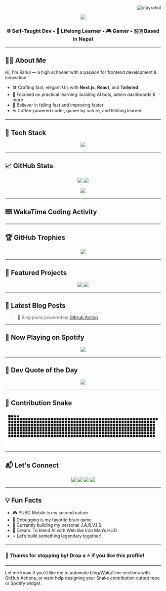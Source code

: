 <!-- Profile View Counter -->
<p align="right">
  <img src="https://komarev.com/ghpvc/?username=stayrahul&label=👁‍🗨+Views&color=blueviolet&style=for-the-badge" alt="stayrahul" />
</p>

<!-- Header: Typing Animation -->
<p align="center">
  <img src="https://readme-typing-svg.demolab.com?font=Fira+Code&weight=500&size=24&pause=1000&color=F59E0B&center=true&vCenter=true&width=435&lines=Hey!+I'm+Rahul+Kushwaha+%F0%9F%91%8B;Frontend+Ninja+%F0%9F%9A%80;AI+Explorer+%F0%9F%A7%90;Gamer+%F0%9F%8E%AE;Open+Sourcerer+%F0%9F%94%A5" />
</p>

<h3 align="center">🌐 Self-Taught Dev • 🧠 Lifelong Learner • 🎮 Gamer • 🇳🇵 Based in Nepal</h3>

---

## 🧑‍💻 About Me

Hi, I'm Rahul — a high schooler with a passion for frontend development & innovation.

- 🛠️ Crafting fast, elegant UIs with **Next.js**, **React**, and **Tailwind**
- 🎯 Focused on practical learning: building AI bots, admin dashboards & more
- 🚀 Believer in failing fast and improving faster
- ☕ Coffee-powered coder, gamer by nature, and lifelong learner

---

## 🚀 Tech Stack

<p align="center">
  <img src="https://skillicons.dev/icons?i=nextjs,react,ts,js,tailwind,html,css,figma,nodejs,vercel,git,github,prisma,mongodb" />
</p>

---

## 📈 GitHub Stats

<p align="center">
  <img src="https://github-readme-stats.vercel.app/api?username=stayrahul&show_icons=true&theme=tokyonight&hide_border=true" width="48%" />
  <img src="https://streak-stats.demolab.com/?user=stayrahul&theme=tokyonight&hide_border=true" width="48%" />
</p>
<p align="center">
  <img src="https://github-readme-stats.vercel.app/api/top-langs/?username=stayrahul&layout=compact&theme=tokyonight&hide_border=true" width="48%" />
</p>

---

## ⌨️ WakaTime Coding Activity

<!--START_SECTION:waka-->
<!--END_SECTION:waka-->

---

## 🏆 GitHub Trophies

<p align="center">
  <img src="https://github-profile-trophy.vercel.app/?username=stayrahul&theme=radical&margin-w=10&margin-h=15" />
</p>

---

## 📌 Featured Projects

<p align="center">
  <img src="https://github-readme-stats.vercel.app/api/pin/?username=stayrahul&repo=portfolio&theme=tokyonight" />
  <img src="https://github-readme-stats.vercel.app/api/pin/?username=stayrahul&repo=jarvis-ai&theme=tokyonight" />
</p>

---

## 📕 Latest Blog Posts

<!-- BLOG-POST-LIST:START -->
<!-- BLOG-POST-LIST:END -->

> 📝 Blog posts powered by [GitHub Action](https://github.com/gautamkrishnar/blog-post-workflow)

---

## 🎵 Now Playing on Spotify

<p align="center">
  <img src="https://spotify-github-profile.vercel.app/api/view?uid=your_spotify_user_id&cover_image=true&theme=novatorem&bar_color=53b14f&bar_color_cover=true" />
</p>

---

## 💬 Dev Quote of the Day

<p align="center">
  <img src="https://quotes-github-readme.vercel.app/api?type=horizontal&theme=tokyonight" />
</p>

---

## 🐍 Contribution Snake

<p align="center">
  <picture>
    <source media="(prefers-color-scheme: dark)" srcset="https://github.com/stayrahul/stayrahul/blob/output/github-contribution-grid-snake-dark.svg" />
    <source media="(prefers-color-scheme: light)" srcset="https://github.com/stayrahul/stayrahul/blob/output/github-contribution-grid-snake.svg" />
    <img src="https://github.com/stayrahul/stayrahul/blob/output/github-contribution-grid-snake.svg" alt="github contribution snake animation" />
  </picture>
</p>

---

## 📬 Let's Connect

<p align="center">
  <a href="https://www.facebook.com/stayrahul" target="_blank"><img src="https://img.shields.io/badge/Facebook-1877F2?style=for-the-badge&logo=facebook&logoColor=white" /></a>
  <a href="https://instagram.com/stayrahul" target="_blank"><img src="https://img.shields.io/badge/Instagram-E4405F?style=for-the-badge&logo=instagram&logoColor=white" /></a>
  <a href="mailto:rahul7926963@gmail.com"><img src="https://img.shields.io/badge/Gmail-D14836?style=for-the-badge&logo=gmail&logoColor=white" /></a>
  <a href="https://stayrahul.me" target="_blank"><img src="https://img.shields.io/badge/Portfolio-000?style=for-the-badge&logo=vercel&logoColor=white" /></a>
</p>

---

## 💡 Fun Facts

- 🎮 PUBG Mobile is my second nature  
- 🧠 Debugging is my favorite brain game  
- 🤖 Currently building my personal J.A.R.V.I.S.  
- 🔭 Dream: To blend AI with Web like Iron Man’s HUD  
- ⭐ Let’s build something legendary together!

---

### 🙌 Thanks for stopping by! Drop a ⭐ if you like this profile!

---

Let me know if you'd like me to automate blog/WakaTime sections with GitHub Actions, or want help designing your Snake contribution output repo or Spotify widget.
